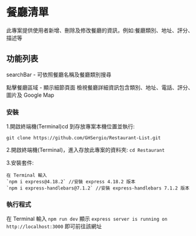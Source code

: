 # 餐廳清單

此專案提供使用者新增、刪除及修改餐廳的資訊，例如:餐廳類別、地址、評分、描述等

## 功能列表

searchBar - 可依照餐廳名稱及餐廳類別搜尋

點擊餐廳區域 - 顯示細節頁面
檢視餐廳詳細資訊包含類別、地址、電話、評分、圖片及 Google Map

### 安裝

1.開啟終端機(Terminal)cd 到存放專案本機位置並執行:

`git clone https://github.com/GHSergio/Restaurant-List.git`

2.開啟終端機(Terminal)，進入存放此專案的資料夾:
`cd Restaurant`

3.安裝套件:
```
在 Terminal 輸入
`npm i express@4.18.2` //安裝 express 4.18.2 版本
`npm i express-handlebars@7.1.2` //安裝 express-handlebars 7.1.2 版本
```

### 執行程式

在 Terminal 輸入 `npm run dev`
顯示 `express server is running on http://localhost:3000` 即可前往該網址
  
